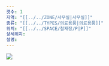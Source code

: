 ```yaml
---
갯수: 1
지역: "[[../../ZONE/사무실|사무실]]"
종류: "[[../../TYPES/의료용품|의료용품]]"
위치: "[[../../SPACE/철재장/P|P]]"
상세위치: 
설명:
---
```

![](http://192.168.50.22/images/240607_IMG_0190.jpg)